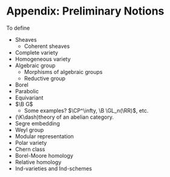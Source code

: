 # Appendix: Preliminary Notions

To define


- Sheaves
  - Coherent sheaves
- Complete variety
- Homogeneous variety
- Algebraic group
  - Morphisms of algebraic groups
  - Reductive group
- Borel
- Parabolic
- Equivariant
- $\B G$
  - Some examples? $\CP^\infty, \B \GL_n(\RR)$, etc.
- \(\K\dash\)theory of an abelian category.
- Segre embedding
- Weyl group
- Modular representation
- Polar variety
- Chern class
- Borel-Moore homology
- Relative homology
- Ind-varieties and Ind-schemes
